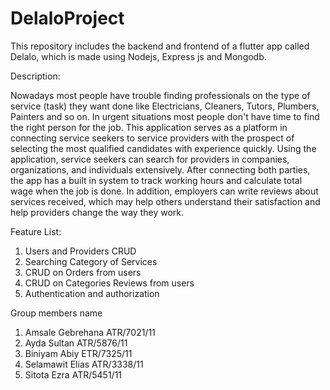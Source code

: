 # DelaloProject

This repository includes the backend and frontend of a flutter app called Delalo, which is made using Nodejs, Express js and Mongodb.

Description:

Nowadays most people have trouble finding professionals on the type of service (task) they want done like Electricians, Cleaners, Tutors, Plumbers, Painters and so on. In urgent situations most people don't have time to find the right person for the job. This application serves as a platform in connecting service seekers to service providers with the prospect of selecting the most qualified candidates with experience quickly. Using the application, service seekers can search for providers in companies, organizations, and individuals extensively. After connecting both parties, the app has a built in system to track working hours and calculate total wage when the job is done. In addition, employers can write reviews about services received, which may help others understand their satisfaction and help providers change the way they work.


Feature List:

1. Users and Providers CRUD 
2. Searching Category of Services
3. CRUD on Orders from users
4. CRUD on Categories Reviews from users
5. Authentication and authorization 

Group members name
1. Amsale Gebrehana                 ATR/7021/11
2. Ayda Sultan 						ATR/5876/11
3. Biniyam Abiy 					ETR/7325/11
4. Selamawit Elias                  ATR/3338/11 
5. Sitota Ezra                      ATR/5451/11 
